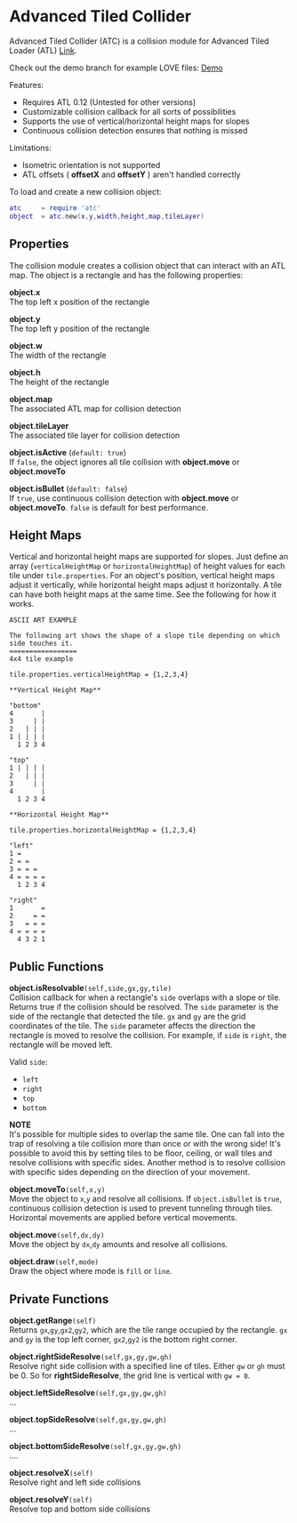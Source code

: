 # Advanced Tiled Collider

Advanced Tiled Collider (ATC) is a collision module for Advanced Tiled Loader (ATL) [Link](https://github.com/Kadoba/Advanced-Tiled-Loader).

Check out the demo branch for example LOVE files: [Demo](https://github.com/markandgo/AT-Collider/tree/demo)

Features:

* Requires ATL 0.12 (Untested for other versions)
* Customizable collision callback for all sorts of possibilities
* Supports the use of vertical/horizontal height maps for slopes
* Continuous collision detection ensures that nothing is missed

Limitations:

* Isometric orientation is not supported
* ATL offsets ( **offsetX** and **offsetY** ) aren't handled correctly

To load and create a new collision object:

````lua
atc     = require 'atc'
object  = atc.new(x,y,width,height,map,tileLayer)
````

## Properties

The collision module creates a collision object that can interact with an ATL map. The object is a rectangle and has the following properties:

**object.x**  
The top left x position of the rectangle

**object.y**  
The top left y position of the rectangle

**object.w**  
The width of the rectangle

**object.h**  
The height of the rectangle

**object.map**  
The associated ATL map for collision detection

**object.tileLayer**  
The associated tile layer for collision detection

**object.isActive** (`default: true`)    
If `false`, the object ignores all tile collision with **object.move** or **object.moveTo** 

**object.isBullet** (`default: false`)  
If `true`, use continuous collision detection with **object.move** or **object.moveTo**. `false` is default for best performance.

## Height Maps

Vertical and horizontal height maps are supported for slopes. Just define an array (`verticalHeightMap` or `horizontalHeightMap`) of height values for each tile under `tile.properties`. For an object's position, vertical height maps adjust it vertically, while horizontal height maps adjust it horizontally. A tile can have both height maps at the same time. See the following for how it works.

````
ASCII ART EXAMPLE

The following art shows the shape of a slope tile depending on which side touches it.
=================
4x4 tile example

tile.properties.verticalHeightMap = {1,2,3,4}

**Vertical Height Map**

"bottom"
4       |
3     | |
2   | | |
1 | | | |
  1 2 3 4

"top"
1 | | | |
2   | | |
3     | |
4       |
  1 2 3 4

**Horizontal Height Map**

tile.properties.horizontalHeightMap = {1,2,3,4}

"left"
1 =
2 = =
3 = = =
4 = = = =
  1 2 3 4

"right"
1       =
2     = =
3   = = =
4 = = = =
  4 3 2 1
````

## Public Functions

**object.isResolvable**`(self,side,gx,gy,tile)`  
Collision callback for when a rectangle's `side` overlaps with a slope or tile. Returns true if the collision should be resolved. The `side` parameter is the side of the rectangle that detected the tile. `gx` and `gy` are the grid coordinates of the tile. The `side` parameter affects the direction the rectangle is moved to resolve the collision. For example, if `side` is `right`, the rectangle will be moved left.

Valid `side`:  
* `left`
* `right`
* `top`
* `bottom`

**NOTE**  
It's possible for multiple sides to overlap the same tile. One can fall into the trap of resolving a tile collision more than once or with the wrong side! It's possible to avoid this by setting tiles to be floor, ceiling, or wall tiles and resolve collisions with specific sides. Another method is to resolve collision with specific sides depending on the direction of your movement.

**object.moveTo**`(self,x,y)`  
Move the object to `x`,`y` and resolve all collisions. If `object.isBullet` is `true`, continuous collision detection is used to prevent tunneling through tiles. Horizontal movements are applied before vertical movements.

**object.move**`(self,dx,dy)`  
Move the object by `dx`,`dy` amounts and resolve all collisions.

**object.draw**`(self,mode)`  
Draw the object where mode is `fill` or `line`.

## Private Functions

**object.getRange**`(self)`  
Returns `gx`,`gy`,`gx2`,`gy2`, which are the tile range occupied by the rectangle. `gx` and `gy` is the top left corner, `gx2`,`gy2` is the bottom right corner.

**object.rightSideResolve**`(self,gx,gy,gw,gh)`  
Resolve right side collision with a specified line of tiles. Either `gw` or `gh` must be 0. So for **rightSideResolve**, the grid line is vertical with `gw = 0`.

**object.leftSideResolve**`(self,gx,gy,gw,gh)`  
...

**object.topSideResolve**`(self,gx,gy,gw,gh)`  
...

**object.bottomSideResolve**`(self,gx,gy,gw,gh)`  
....

**object.resolveX**`(self)`  
Resolve right and left side collisions

**object.resolveY**`(self)`  
Resolve top and bottom side collisions
